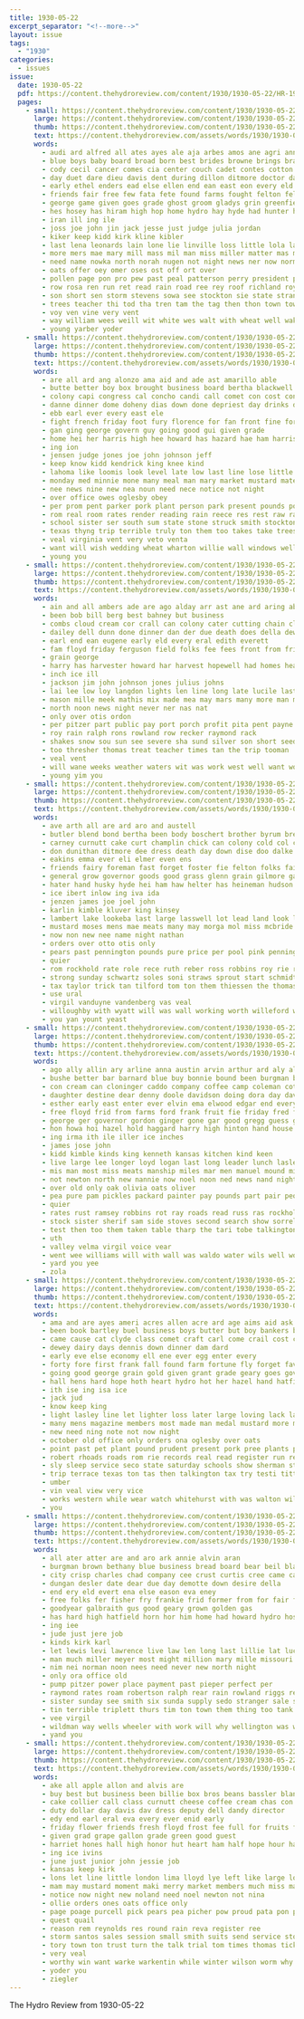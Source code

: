 ```yaml
---
title: 1930-05-22
excerpt_separator: "<!--more-->"
layout: issue
tags:
  - "1930"
categories:
  - issues
issue:
  date: 1930-05-22
  pdf: https://content.thehydroreview.com/content/1930/1930-05-22/HR-1930-05-22.pdf
  pages:
    - small: https://content.thehydroreview.com/content/1930/1930-05-22/small/HR-1930-05-22-01.jpg
      large: https://content.thehydroreview.com/content/1930/1930-05-22/large/HR-1930-05-22-01.jpg
      thumb: https://content.thehydroreview.com/content/1930/1930-05-22/thumbnails/HR-1930-05-22-01.jpg
      text: https://content.thehydroreview.com/assets/words/1930/1930-05-22/HR-1930-05-22-01.txt
      words:
        - audi ard alfred all ates ayes ale aja arbes amos ane agri annie and are acree anna albers
        - blue boys baby board broad born best brides browne brings bradley blown blakley borns bridges boy blaine boat better brother been bys bouquet but bride blaze bart business blacker bill bea both beine brought brown black bae block bigger
        - cody cecil cancer comes cia center couch cadet contes cotton cedar clas clerk college church cox came count county class city cantrell
        - day duet dare dieu davis dent during dillon ditmore doctor david days dark daughter
        - early ethel enders ead else ellen end ean east eon every eld ear edwards
        - friends fair free few fata fete found farms fought felton fell frances fire fall friend from flowers fae first for fed frank farm
        - george game given goes grade ghost groom gladys grin greenfield gave green
        - hes hosey has hiram high hop home hydro hay hyde had hunter hering hail house hearty han honor henry hea hole heart her hae hope
        - iran ill ing ile
        - joss joe john jin jack jesse just judge julia jordan
        - kiker keep kidd kirk kline kibler
        - last lena leonards lain lone lie linville loss little lola las leonard large live left later long like lait lee lowe
        - more mers mae mary mill mass mil man miss miller matter mas may mis main mage medal morning most milk many merle mont
        - need name nowka north norah nugen not night news ner now norman navy
        - oats offer oey omer oses ost off ort over
        - pollen page pon pro pew past peal patterson perry president potter part present pel pleasure pastor place pink packard pack path patrick par price
        - row rosa ren run ret read rain road ree rey roof richland roy rivers rie ran
        - son short sen storm stevens sowa see stockton sie state stranger slade sutter stay sire sam she shingles summer sister sunday seifert self sweet south sprout sah smith second said school shasta speed sewer such stange sit speaks stage sky schools suit saturday streets still sun
        - trees teacher thi tod tha tren tam the tag then thon town toward ted tardy triplett thomas tom tiff talk ten them
        - voy ven vine very vent
        - way william wees weill wit white wes walt with wheat well wake went weil weathers windows win walks wal walker why while wedding won wat will worst water was wind
        - young yarber yoder
    - small: https://content.thehydroreview.com/content/1930/1930-05-22/small/HR-1930-05-22-02.jpg
      large: https://content.thehydroreview.com/content/1930/1930-05-22/large/HR-1930-05-22-02.jpg
      thumb: https://content.thehydroreview.com/content/1930/1930-05-22/thumbnails/HR-1930-05-22-02.jpg
      text: https://content.thehydroreview.com/assets/words/1930/1930-05-22/HR-1930-05-22-02.txt
      words:
        - are all ard ang alonzo ama aid and ade ast amarillo able
        - butte better boy box brought business board bertha blackwell basin bessie bound bak been bur beat best but bring bill bread bishop bethe brother
        - colony capi congress cal concho candi call comet con cost conti court cowan claney clinton clerk casada clyde condes courts cabbage childress choice channel claud city cece churchman can criss craft came center cake
        - danne dinner dome doheny dias down done depriest day drinks daughter dollar demand davina
        - ebb earl ever every east ele
        - fight french friday foot fury florence for fan front fine forget full fund fand from fire
        - gan ging george govern guy going good gui given grade
        - home hei her harris high hee howard has hazard hae ham harrison hydro hail hays harlin hones hand hopes hope
        - ing ion
        - jensen judge jones joe john johnson jeff
        - keep know kidd kendrick king knee kind
        - lahoma like loomis look level late low last line lose little lon laura lana lawrence left large lighten law land
        - monday med minnie mone many meal man mary market mustard materi most medley means mineral mash merrifield miss may more missouri meals
        - nee news nine new nea noun need nece notice not night
        - over office owes oglesby obey
        - per prom pent parker pork plant person park present pounds ports pour part perfect pound past place politi pears pies people por page power
        - rom real room rates render reading rain reece res rest raw rao
        - school sister ser south sum state stone struck smith stockton share sunday supply sack sun show said saving storm special such still sit street supper see sons self sullivan storms soon sinclair saturday seems suga send sewer small
        - texas thyng trip terrible truly ton them too takes take trees times tol tal tim town thon the
        - veal virginia vent very veto venta
        - want will wish wedding wheat wharton willie wall windows well wells water world west wisel worst white wilson while week weatherford was with wife way watch
        - young you
    - small: https://content.thehydroreview.com/content/1930/1930-05-22/small/HR-1930-05-22-03.jpg
      large: https://content.thehydroreview.com/content/1930/1930-05-22/large/HR-1930-05-22-03.jpg
      thumb: https://content.thehydroreview.com/content/1930/1930-05-22/thumbnails/HR-1930-05-22-03.jpg
      text: https://content.thehydroreview.com/assets/words/1930/1930-05-22/HR-1930-05-22-03.txt
      words:
        - ain and all ambers ade are ago alday arr ast ane ard aring able alfalfa
        - been bob bill berg best bahney but business
        - combs cloud cream cor crall can colony cater cutting chain cloudy charles come comb cartwright cox con child cattle
        - dailey dell dunn done dinner dan der due death does della dewey
        - earl end ean eugene early eld every eral edith everett
        - fam floyd friday ferguson field folks fee fees front from friends fun fields folsom for full
        - grain george
        - harry has harvester howard har harvest hopewell had homes head hin hardin hope hail heads home her henry hom harper
        - inch ice ill
        - jackson jim john johnson jones julius johns
        - lai lee low loy langdon lights len line long late lucile last
        - mason mille meek mathis mix made mea may mars many more man mas mound morrison morning moring
        - north noon news night never ner nas nat
        - only over otis ordon
        - per pitzer part public pay port porch profit pita pent payne past pieper parr power points
        - roy rain ralph rons rowland row recker raymond rack
        - shakes snow sou sun see severe sha sund silver son short seeds staples spain small service slagell seed sook south sons school sunshine straw sickle shelton selling saturday storm sunday
        - too thresher thomas treat teacher times tan the trip tooman
        - veal vent
        - will wane weeks weather waters wit was work west well want world week weatherford way with
        - young yim you
    - small: https://content.thehydroreview.com/content/1930/1930-05-22/small/HR-1930-05-22-04.jpg
      large: https://content.thehydroreview.com/content/1930/1930-05-22/large/HR-1930-05-22-04.jpg
      thumb: https://content.thehydroreview.com/content/1930/1930-05-22/thumbnails/HR-1930-05-22-04.jpg
      text: https://content.thehydroreview.com/assets/words/1930/1930-05-22/HR-1930-05-22-04.txt
      words:
        - ave arth all are ard aro and austell
        - butler blend bond bertha been body boschert brother byrum brewer blue bone blum bring back big bros box bright bill butter baile bailey bert boucher bolivar
        - carney curnutt cake curt champlin chick can colony cold col comet copland crissman clement claunch cabbage cox carl cream come city colon childress cole
        - don dunithan ditmore dee dress death day down dise doo dalke dora
        - eakins emma ever eli elmer even ens
        - friends fairy foreman fast forget foster fie felton folks fail fam fountain fred fowls fellows frank for fresh fing friday
        - general grow governor goods good grass glenn grain gilmore gas guy griffin garvey given gray
        - hater hand husky hyde hei ham haw helter has heineman hudson hain herman home hes harvest heger hart holter her hinton hamon hatfield hydro henry hor hall haro hare
        - ice ibert inlow ing iva ida
        - jenzen james joe joel john
        - karlin kimble kluver king kinsey
        - lambert lake lookeba last large lasswell lot lead land look long leo loyd lout
        - mustard moses mens mae meats many may morga mol miss mcbride mildred merchan
        - now non new nee name night nathan
        - orders over otto otis only
        - pears past pennington pounds pure price per pool pink penning pos pound pope pass pork panco people packard
        - quier
        - rom rockhold rate role rece ruth reber ross robbins roy rie raymond res register roof reynolds readnour rains ruhl
        - strong sunday schwartz soles soni straws sprout start schmidt sugar salmon sunshine see saturday store styles smith suits scott seal seems silk sisson style salt station stout shirts soap spies standard special six
        - tax taylor trick tan tilford tom ton them thiessen the thomason thomas thelma tea too
        - use ural
        - virgil vanduyne vandenberg vas veal
        - willoughby with wyatt will was wall working worth willeford week weathers work wonder wort while williams want wilbur worley white
        - you yan yount yeast
    - small: https://content.thehydroreview.com/content/1930/1930-05-22/small/HR-1930-05-22-05.jpg
      large: https://content.thehydroreview.com/content/1930/1930-05-22/large/HR-1930-05-22-05.jpg
      thumb: https://content.thehydroreview.com/content/1930/1930-05-22/thumbnails/HR-1930-05-22-05.jpg
      text: https://content.thehydroreview.com/assets/words/1930/1930-05-22/HR-1930-05-22-05.txt
      words:
        - ago ally allin ary arline anna austin arvin arthur ard aly all arizona are allen and alma
        - bushe better bar barnard blue buy bonnie bound been burgman baby bicker but bacon ben bible bec black beatrice bailey bone bradley beck butler barg best bates brothers
        - con cream can cloninger caddo company coffee camp coleman cotton close city church criss clock came chairs car cox cold cause cook clinton case coles charles chang constant come
        - daughter destine dear denny doole davidson doing dora day davi dash demand dard dickerson dooley dinner dys days deep dill
        - esther early east enter ever elvin ema elwood edgar end every eakins ellis
        - free floyd frid from farms ford frank fruit fie friday fred fam fresh fall frida for first farm folks fine few friends fand
        - george ger governor gordon ginger gone gar good gregg guess goods georgia gander guest grade
        - hon howa hoi hazel hold haggard harry high hinton hand house her heidebrecht hunt harris huss hammonds has harvey home hor hail had him howat hydro harn hour held
        - ing irma ith ile iller ice inches
        - james jose john
        - kidd kimble kinds king kenneth kansas kitchen kind keen
        - live large lee longer loyd logan last long leader lunch lasley ler lindsay look land lawrence lowell lilley lonesome
        - mis man most miss meats manship miles mar men manuel mound mims monday miller mille may mile
        - not newton north new nannie now noel noon ned news nand night neeley
        - over old only oak olivia oats oliver
        - pea pure pam pickles packard painter pay pounds part pair peoples pump pork per pen
        - quier
        - rates rust ramsey robbins rot ray roads read russ ras rockhold rains reason rest roy rent
        - stock sister sherif sam side stoves second search show sorrel school susie salt south state sat sons smith see shee seth springs simpson schoo student sunday sal son saturday suppe sell sugar sturgill six storm soon sunda still scarth surface stange sun santos store seed simoes sale stay
        - test then too them taken table tharp the tari tobe talkington toa tell trip treat thomas teacher thelma teach town ted than thoma
        - uth
        - valley velma virgil voice vear
        - went wee williams will with wall was waldo water wils well work west watch while wonder white wright week wetzel wilson
        - yard you yee
        - zola
    - small: https://content.thehydroreview.com/content/1930/1930-05-22/small/HR-1930-05-22-06.jpg
      large: https://content.thehydroreview.com/content/1930/1930-05-22/large/HR-1930-05-22-06.jpg
      thumb: https://content.thehydroreview.com/content/1930/1930-05-22/thumbnails/HR-1930-05-22-06.jpg
      text: https://content.thehydroreview.com/assets/words/1930/1930-05-22/HR-1930-05-22-06.txt
      words:
        - ama and are ayes ameri acres allen acre ard age aims aid ask arm all
        - been book bartley buel business boys butter but boy bankers buttram bolivar box best
        - came cause cat clyde class comet craft carl come crail cost col childress cia can cour current cabbage
        - dewey dairy days dennis down dinner dam dard
        - early eve else economy ell ene ever egg enter every
        - forty fore first frank fall found farm fortune fly forget favors fish field for fickle fields from free
        - going good george grain gold given grant grade geary goes governor
        - hall hens hard hope hoth heart hydro hot her hazel hand hatfield hea heads house hold health how held has hove homa had high ham hessian home
        - ith ise ing isa ice
        - jack jud
        - know keep king
        - light lasley line let lighter loss later large loving lack land leon lester last luken lynch lawn league lege like left life
        - many mens magazine members most made man medal mustard more miss morning main mans mildred mention mission may
        - new need ning note not now night
        - october old office only orders ona oglesby over oats
        - point past pet plant pound prudent present pork pree plants policy people pees profit pin park pledge pride pears pour perl pete private per
        - robert rhoads roads rom rie records real read register run record rank rece rae ruby rain
        - sly sleep service seco state saturday schools show sherman stick shown sunday second sae strong sugar spring school stan strength seed see safe special share
        - trip terrace texas ton tas then talkington tax try testi tittle than the town ten toi toa them
        - umber
        - vin veal view very vice
        - works western while wear watch whitehurst with was walton willing winter wait want went win work weather white west will well welfare wheat won
        - you
    - small: https://content.thehydroreview.com/content/1930/1930-05-22/small/HR-1930-05-22-07.jpg
      large: https://content.thehydroreview.com/content/1930/1930-05-22/large/HR-1930-05-22-07.jpg
      thumb: https://content.thehydroreview.com/content/1930/1930-05-22/thumbnails/HR-1930-05-22-07.jpg
      text: https://content.thehydroreview.com/assets/words/1930/1930-05-22/HR-1930-05-22-07.txt
      words:
        - all ater atter are and aro ark annie alvin aran
        - burgman brown bethany blue business bread board bear beil blaine bells bebe but baby blum body bassler buy buys barber been beams bradley
        - city crisp charles chad company cee crust curtis cree came caddo car come clay cry carver craig county childre count cam cedar close can comfort comes choc
        - dungan desler date dear due day demotte down desire della
        - end ery eld evert ena else eason eva eney
        - free folks fer fisher fry frankie frid former from for fair frank friday farm fake fuel frost foot fee fed
        - goodyear galbraith gus good geary grown golden gas
        - has hard high hatfield horn hor him home had howard hydro hosey herndon henry henke how harry hume half heart harvey hinton
        - ing iee
        - jude just jere job
        - kinds kirk karl
        - let lewis levi lawrence live law len long last lillie lat lucile late lovejoy low like learn
        - man much miller meyer most might million mary mille missouri may miles method milley miss many money mone more mil marion mae made marie
        - nim nei norman noon nees need never new north night
        - only ora office old
        - pump pitzer power place payment past pieper perfect per
        - raymond rates roam robertson ralph rear rain rowland riggs reger roy route res real
        - sister sunday see smith six sunda supply sedo stranger sale sun scott saturday shock sales smile sick seen spies style sese stand service sher sees sam such springs star seat seber seman sons shaw stunz sin sells save schantz son
        - tin terrible triplett thurs tim ton town them thing too tank the tindel test teas take trip till
        - vee virgil
        - wildman way wells wheeler with work will why wellington was went wife week wat wonder wise
        - yand you
    - small: https://content.thehydroreview.com/content/1930/1930-05-22/small/HR-1930-05-22-08.jpg
      large: https://content.thehydroreview.com/content/1930/1930-05-22/large/HR-1930-05-22-08.jpg
      thumb: https://content.thehydroreview.com/content/1930/1930-05-22/thumbnails/HR-1930-05-22-08.jpg
      text: https://content.thehydroreview.com/assets/words/1930/1930-05-22/HR-1930-05-22-08.txt
      words:
        - ake all apple allon and alvis are
        - buy best but business been billie box bros beans bassler blanche bryant black boy bars butter brecht
        - cake collier call class curnutt cheese coffee cream chas con close cordial can corr coll crystal cure comet cabbage creed childress
        - duty dollar day davis dav dress deputy dell dandy director
        - edy end earl eral eva every ever enid early
        - friday flower friends fresh floyd frost fee full for fruits forget fig from fun fannie first
        - given grad grape gallon grade green good guest
        - harriet hones hall high honor hut heart ham half hope hour hand has harry hafer home had hutchin homer hands hatfield hydro helps her
        - ing ice ivins
        - june just junior john jessie job
        - kansas keep kirk
        - lons let line little london lima lloyd lye left like large loss lied look lay
        - mam may mustard moment maki merry market members much miss mas martin many mcdowell monday miles meats mary more
        - notice now night new noland need noel newton not nina
        - ollie orders ones oats office only
        - page poage purcell pick pears pea picher pow proud pata pon ports pickles pleasant pure peaches pork prewitt price per pound pounds
        - quest quail
        - reason rem reynolds res round rain reva register ree
        - storm santos sales session small smith suits send service store slagell senior saturday sunshine sweet showers she sting soap sister sutton sunday such sale sour slight sturgill salad sugar save ser school special standard sallee stone state
        - tory town ton trust turn the talk trial tom times thomas tickell than
        - very veal
        - worthy win want warke warkentin while winter wilson worm why white work well watch with walt wire water wind will was wade
        - yoder you
        - ziegler
---
```


The Hydro Review from 1930-05-22

<!--more-->

